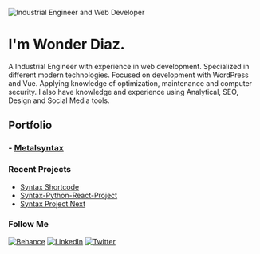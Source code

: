 ![Industrial Engineer and Web Developer](https://raw.githubusercontent.com/metalsyntax/metalsyntax/master/public/Banners-1.png)

# I'm Wonder Diaz.

A Industrial Engineer with experience in web development. Specialized in different modern technologies. Focused on development with WordPress and Vue. Applying knowledge of optimization, maintenance and computer security. I also have knowledge and experience using Analytical, SEO, Design and Social Media tools.

## Portfolio

### - [Metalsyntax](https://metalsyntax.now.sh)

### Recent Projects

- [Syntax Shortcode](https://github.com/MetalSyntax/syntax-shortcode)
- [Syntax-Python-React-Project](https://github.com/MetalSyntax/Syntax-Python-React-Project)
- [Syntax Project Next](https://github.com/MetalSyntax/Syntax-Project-Next)

### Follow Me

[![Behance](https://raw.githubusercontent.com/metalsyntax/metalsyntax/master/public/behance.png)](https://behance.net/MetalSyntax) [![LinkedIn](https://raw.githubusercontent.com/metalsyntax/metalsyntax/master/public/linkedin.png)](https://linkedin.com/in/metalsyntax/) [![Twitter](https://raw.githubusercontent.com/metalsyntax/metalsyntax/master/public/twitter.png)](https://twitter.com/MetalSyntax)
